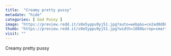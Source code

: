 ```yaml
---
title:  "Creamy pretty pussy"
metadate: "hide"
categories: [ God Pussy ]
image: "https://preview.redd.it/s0e5yppu9yj51.jpg?auto=webp&s=ce2ad0d88f1f68abd41a71f14d9ba405798b570b"
thumb: "https://preview.redd.it/s0e5yppu9yj51.jpg?width=1080&crop=smart&auto=webp&s=a7517b038dc0ac9f6b3d52d63bd7be2f38573558"
visit: ""
---
```

Creamy pretty pussy
